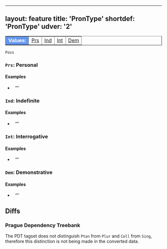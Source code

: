 
---
layout: feature
title: 'PronType'
shortdef: 'PronType'
udver: '2'
---

<table class="typeindex" border="1">
<tr>
  <td style="background-color:cornflowerblue;color:white"><strong>Values:</strong> </td>
  <td><a href="#Prs">Prs</a></td>
  <td><a href="#Ind">Ind</a></td>
  <td><a href="#Int">Int</a></td>
  <td><a href="#Dem">Dem</a></td>
  
  

</tr>
</table>

`Poss`  

### <a name="Prs">`Prs`</a>: Personal

#### Examples


* _<b></b>&nbsp;_ “”

  
</tr>
</table>

### <a name="Ind">`Ind`</a>: Indefinite

#### Examples


* _<b></b>&nbsp;_ “”


</tr>
</table>

### <a name="Int">`Int`</a>: Interrogative

#### Examples


* _<b></b>&nbsp;_ “”


</tr>
</table>

### <a name="Dem">`Dem`</a>: Demonstrative

#### Examples


* _<b></b>&nbsp;_ “”


</tr>
</table>



## Diffs

### Prague Dependency Treebank

The PDT tagset does not distinguish `Ptan` from `Plur` and `Coll` from `Sing`,
therefore this distinction is not being made in the converted data.
<!-- Interlanguage links updated Čt lis 12 09:43:03 CET 2020 -->
